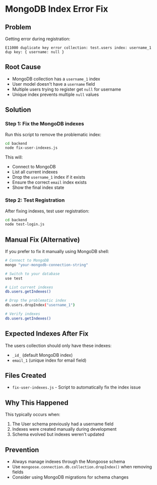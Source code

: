 # MongoDB Index Error Fix

## Problem
Getting error during registration:
```
E11000 duplicate key error collection: test.users index: username_1 dup key: { username: null }
```

## Root Cause
- MongoDB collection has a `username_1` index
- User model doesn't have a `username` field
- Multiple users trying to register get `null` for username
- Unique index prevents multiple `null` values

## Solution

### Step 1: Fix the MongoDB indexes
Run this script to remove the problematic index:

```bash
cd backend
node fix-user-indexes.js
```

This will:
- Connect to MongoDB
- List all current indexes
- Drop the `username_1` index if it exists
- Ensure the correct `email` index exists
- Show the final index state

### Step 2: Test Registration
After fixing indexes, test user registration:

```bash
cd backend
node test-login.js
```

## Manual Fix (Alternative)

If you prefer to fix it manually using MongoDB shell:

```bash
# Connect to MongoDB
mongo "your-mongodb-connection-string"

# Switch to your database
use test

# List current indexes
db.users.getIndexes()

# Drop the problematic index
db.users.dropIndex("username_1")

# Verify indexes
db.users.getIndexes()
```

## Expected Indexes After Fix

The users collection should only have these indexes:
- `_id_` (default MongoDB index)
- `email_1` (unique index for email field)

## Files Created
- `fix-user-indexes.js` - Script to automatically fix the index issue

## Why This Happened
This typically occurs when:
1. The User schema previously had a username field
2. Indexes were created manually during development
3. Schema evolved but indexes weren't updated

## Prevention
- Always manage indexes through the Mongoose schema
- Use `mongoose.connection.db.collection.dropIndex()` when removing fields
- Consider using MongoDB migrations for schema changes
